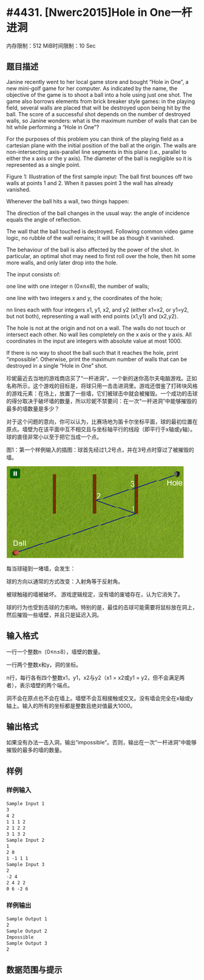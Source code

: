 # #4431. [Nwerc2015]Hole in One一杆进洞

内存限制：512 MiB时间限制：10 Sec

## 题目描述

Janine recently went to her local game store and bought &ldquo;Hole in One&rdquo;, a new mini-golf game for her computer. As indicated by the name, the objective of the game is to shoot a ball into a hole using just one shot. The game also borrows elements from brick breaker style games: in the playing field, several walls are placed that will be destroyed upon being hit by the ball. The score of a successful shot depends on the number of destroyed walls, so Janine wonders: what is the maximum number of walls that can be hit while performing a &ldquo;Hole in One&rdquo;?

For the purposes of this problem you can think of the playing field as a cartesian plane with the initial position of the ball at the origin. The walls are non-intersecting axis-parallel line segments in this plane (i.e., parallel to either the x axis or the y axis). The diameter of the ball is negligible so it is represented as a single point.

Figure 1: Illustration of the first sample input: The ball first bounces off two walls at points 1 and 2. When it passes point 3 the wall has already vanished.

Whenever the ball hits a wall, two things happen:

The direction of the ball changes in the usual way: the angle of incidence equals the angle of reflection.

The wall that the ball touched is destroyed. Following common video game logic, no rubble of the wall remains; it will be as though it vanished.

The behaviour of the ball is also affected by the power of the shot. In particular, an optimal shot may need to first roll over the hole, then hit some more walls, and only later drop into the hole.

The input consists of:

one line with one integer n (0&le;n&le;8), the number of walls;

one line with two integers x and y, the coordinates of the hole;

nn lines each with four integers x1, y1, x2, and y2 (either x1=x2, or y1=y2, but not both), representing a wall with end points (x1,y1) and (x2,y2).

The hole is not at the origin and not on a wall. The walls do not touch or intersect each other. No wall lies completely on the x axis or the y axis. All coordinates in the input are integers with absolute value at most 1000.

If there is no way to shoot the ball such that it reaches the hole, print &ldquo;impossible&rdquo;. Otherwise, print the maximum number of walls that can be destroyed in a single &ldquo;Hole in One&rdquo; shot.

珍妮最近去当地的游戏商店买了&ldquo;一杆进洞&rdquo;，一个新的迷你高尔夫电脑游戏。正如名称所示，这个游戏的目标是，将球只用一击击进洞里。游戏还借鉴了打砖块风格的游戏元素：在场上，放置了一些墙，它们被球击中就会被摧毁。一个成功的击球的得分取决于破坏墙的数量，所以珍妮不禁要问：在一次&ldquo;一杆进洞&rdquo;中能够摧毁的最多的墙数量是多少？

对于这个问题的意向，你可以认为，比赛场地为笛卡尔坐标平面，球的最初位置在原点。墙壁为在该平面中互不相交且与坐标轴平行的线段（即平行于x轴或y轴）。球的直径非常小以至于把它当成一个点。

 

图1：第一个样例输入的插图：球首先经过1,2号点，并在3号点时穿过了被摧毁的墙。

![](upload/201603/无标题.png)

每当球碰到一堵墙，会发生：

球的方向以通常的方式改变：入射角等于反射角。

被球触碰的墙被破坏。 游戏逻辑规定，没有墙的废墟存在，认为它消失了。

球的行为也受到击球的力影响。特别的是，最佳的击球可能需要将鼠标放在洞上，然后摧毁一些墙壁，并且只是延迟入洞。

## 输入格式

一行一个整数n（0&le;n&le;8），墙壁的数量。

一行两个整数x和y，洞的坐标。

n行，每行各有四个整数x1，y1，x2与y2（x1 = x2或y1 = y2，但不会满足两者），表示墙壁的两个端点。

洞不会在原点也不会在墙上。墙壁不会互相接触或交叉。没有墙会完全在x轴或y轴上。输入的所有的坐标都是整数且绝对值最大1000。

## 输出格式

如果没有办法一击入洞，输出&ldquo;impossible&rdquo;。否则，输出在一次&ldquo;一杆进洞&rdquo;中能够摧毁的最多的墙的数量。

## 样例

### 样例输入

    
    Sample Input 1	
    3
    4 2
    1 1 1 2
    2 1 2 2
    3 1 3 2 
    Sample Input 2
    1
    2 0
    1 -1 1 1 
    Sample Input 3
    2
    -2 4
    2 4 2 2
    0 6 -2 6
    
    

### 样例输出

    
    Sample Output 1
    2
    Sample Output 2
    Impossible
    Sample Output 3
    2
    
    

## 数据范围与提示
